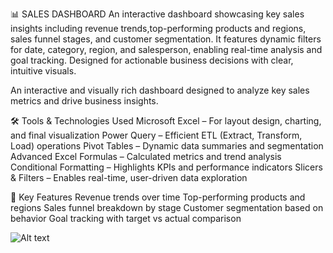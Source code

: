 📊 SALES DASHBOARD
An interactive dashboard showcasing key sales insights including revenue trends,top-performing products and regions, sales funnel stages, and customer segmentation. It features dynamic filters for date, category, region, and salesperson, enabling real-time analysis and goal tracking. Designed for actionable business decisions with clear, intuitive visuals.

An interactive and visually rich dashboard designed to analyze key sales metrics and drive business insights.






🛠️ Tools & Technologies Used
Microsoft Excel – For layout design, charting, and final visualization
Power Query – Efficient ETL (Extract, Transform, Load) operations
Pivot Tables – Dynamic data summaries and segmentation
Advanced Excel Formulas – Calculated metrics and trend analysis
Conditional Formatting – Highlights KPIs and performance indicators
Slicers & Filters – Enables real-time, user-driven data exploration




📌 Key Features
Revenue trends over time
Top-performing products and regions
Sales funnel breakdown by stage
Customer segmentation based on behavior
Goal tracking with target vs actual comparison



![Alt text](  )


